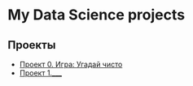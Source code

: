 # My Data Science projects

## Проекты
* [Проект 0. Игра: Угадай чисто](https://github.com/KolinZard/DS_projects/tree/main/Project_0_num_game)
* [Проект 1.___](___)